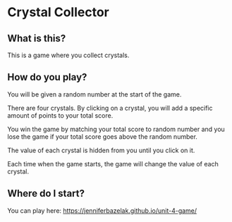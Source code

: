 # Crystal Collector

## What is this?
This is a game where you collect crystals.

## How do you play?
You will be given a random number at the start of the game.

There are four crystals. By clicking on a crystal, you will add a specific amount of points
to your total score.

You win the game by matching your total score to random number and you lose the game if your total score
goes above the random number.

The value of each crystal is hidden from you until you click on it.

Each time when the game starts, the game will change the value of each crystal.

## Where do I start?
You can play here: https://jenniferbazelak.github.io/unit-4-game/
